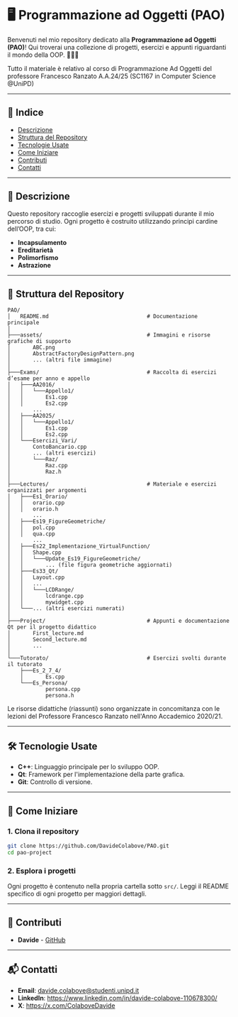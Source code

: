# 🖥️ Programmazione ad Oggetti (PAO)

Benvenuti nel mio repository dedicato alla **Programmazione ad Oggetti (PAO)**! Qui troverai una collezione di progetti, esercizi e appunti riguardanti il mondo della OOP. 👨‍💻🌐

Tutto il materiale è relativo al corso di Programmazione Ad Oggetti del professore Francesco Ranzato A.A.24/25 (SC1167 in Computer Science @UniPD)

---

## 📜 Indice

- [Descrizione](#-descrizione)
- [Struttura del Repository](#-struttura-del-Repository)
- [Tecnologie Usate](#%EF%B8%8F-tecnologie-usate)
- [Come Iniziare](#-come-iniziare)
- [Contributi](#-contributi)
- [Contatti](#-contatti)

---

## 🧩 Descrizione

Questo repository raccoglie esercizi e progetti sviluppati durante il mio percorso di studio. Ogni progetto è costruito utilizzando principi cardine dell’OOP, tra cui:

- **Incapsulamento**
- **Ereditarietà**
- **Polimorfismo**
- **Astrazione**

---

## 📂 Struttura del Repository

```text
PAO/
│   README.md                               # Documentazione principale
│
├───assets/                                 # Immagini e risorse grafiche di supporto
│       ABC.png
│       AbstractFactoryDesignPattern.png
│       ... (altri file immagine)
│
├───Exams/                                  # Raccolta di esercizi d’esame per anno e appello
│   ├───AA2016/
│   │   └───Appello1/
│   │       Es1.cpp
│   │       Es2.cpp
│       ...
│   ├───AA2025/
│   │   └───Appello1/
│   │       Es1.cpp
│   │       Es2.cpp
│   └───Esercizi_Vari/
│       ContoBancario.cpp
│       ... (altri esercizi)
│       └───Raz/
│           Raz.cpp
│           Raz.h
│
├───Lectures/                               # Materiale e esercizi organizzati per argomenti
│   ├───Es1_Orario/
│   │   orario.cpp
│   │   orario.h
│       ...
│   ├───Es19_FigureGeometriche/
│   │   pol.cpp
│   │   qua.cpp
│       ...
│   ├───Es22_Implementazione_VirtualFunction/
│   │   Shape.cpp
│   │   └───Update_Es19_FigureGeometriche/
│   │       ... (file figura geometriche aggiornati)
│   ├───Es33_Qt/
│   │   Layout.cpp
│   │   ...
│   │   └───LCDRange/
│   │       lcdrange.cpp
│   │       mywidget.cpp
│   └───... (altri esercizi numerati)
│
├───Project/                                # Appunti e documentazione Qt per il progetto didattico
│       First_lecture.md
│       Second_lecture.md
│       ...
│
└───Tutorato/                               # Esercizi svolti durante il tutorato
    ├───Es_2_7_4/
    │       Es.cpp
    └───Es_Persona/
            persona.cpp
            persona.h
```

Le risorse didattiche (riassunti) sono organizzate in concomitanza con le lezioni del Professore Francesco Ranzato nell'Anno Accademico 2020/21.

---

## 🛠️ Tecnologie Usate

- **C++**: Linguaggio principale per lo sviluppo OOP.
- **Qt**: Framework per l'implementazione della parte grafica.
- **Git**: Controllo di versione.

---

## 🚀 Come Iniziare

### 1. Clona il repository

```bash
git clone https://github.com/DavideColabove/PAO.git
cd pao-project
```

### 2. Esplora i progetti

Ogni progetto è contenuto nella propria cartella sotto `src/`. Leggi il README specifico di ogni progetto per maggiori dettagli.

---

## 🤝 Contributi

- **Davide** - [GitHub](https://github.com/DavideColabove)

---

## 📬 Contatti

- **Email**: davide.colabove@studenti.unipd.it
- **LinkedIn**: https://www.linkedin.com/in/davide-colabove-110678300/
- **X**: https://x.com/ColaboveDavide
